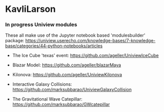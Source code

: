 ﻿# KavliLarson

### In progress Uniview modules
These all make use of the Jupyter notebook based 'modulesbuilder' package: https://uniview.userecho.com/knowledge-bases/7-knowledge-base/categories/44-python-notebooks/articles

* The Ice Cube 'texas' event: https://github.com/ageller/UniviewIceCube

* Blazar Model: https://github.com/ageller/blazarMaya

* Kilonova: https://github.com/ageller/UniviewKilonova

* Interactive Galaxy Collisions: https://github.com/marksubbarao/UniviewGalaxyCollision

* The Gravitational Wave Catepillar: https://github.com/marksubbarao/GWcatepillar
